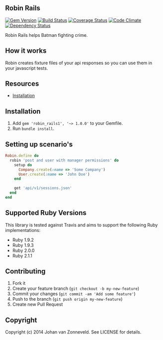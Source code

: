 ## Robin Rails

[![Gem Version](https://badge.fury.io/rb/robin_rails1.png)](http://badge.fury.io/rb/robin_rails1) [![Build Status](https://secure.travis-ci.org/jhnvz/robin_rails1.png?branch=master)](http://travis-ci.org/jhnvz/robin_rails1) [![Coverage Status](https://coveralls.io/repos/jhnvz/robin_rails1/badge.png?branch=master)](https://coveralls.io/r/jhnvz/robin_rails1) [![Code Climate](https://codeclimate.com/github/jhnvz/robin_rails1.png)](https://codeclimate.com/github/jhnvz/robin_rails1) [![Dependency Status](https://gemnasium.com/jhnvz/robin_rails1.png)](https://gemnasium.com/jhnvz/robin_rails1)

Robin Rails helps Batman fighting crime.

How it works
------------

Robin creates fixture files of your api responses so you can use them in your javascript tests.

Resources
------------

- [Installation](#installation)

Installation
------------

1. Add `gem 'robin_rails1', '~> 1.0.0'` to your Gemfile.
1. Run `bundle install`.

Setting up scenario's
------------

```ruby
Robin.define do
  robin 'post and user with manager permissions' do
    setup do
      Company.create(:name => 'Some Company')
      User.create(:name => 'John Doe')
    end
    
    get 'api/v1/sessions.json'
  end
end
```

Supported Ruby Versions
------------

This library is tested against Travis and aims to support the following Ruby
implementations:

* Ruby 1.9.2
* Ruby 1.9.3
* Ruby 2.0.0
* Ruby 2.1.1

Contributing
------------

1. Fork it
2. Create your feature branch (`git checkout -b my-new-feature`)
3. Commit your changes (`git commit -am 'Add some feature'`)
4. Push to the branch (`git push origin my-new-feature`)
5. Create new Pull Request

Copyright
------------

Copyright (c) 2014 Johan van Zonneveld. See LICENSE for details.


